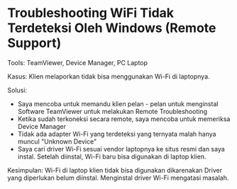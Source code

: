# Troubleshooting WiFi Tidak Terdeteksi Oleh Windows (Remote Support)

Tools: TeamViewer, Device Manager, PC Laptop

Kasus: Klien melaporkan tidak bisa menggunakan Wi-Fi di laptopnya.

Solusi:
- Saya mencoba untuk memandu klien pelan - pelan untuk menginstal Software TeamViewer untuk melakukan Remote Troubleshooting
- Ketika sudah terkoneksi secara remote, saya mencoba untuk memeriksa Device Manager
- Tidak ada adapter Wi-Fi yang terdeteksi yang ternyata malah hanya muncul "Unknown Device"
- Saya cari driver Wi-Fi sesuai vendor laptopnya ke situs resmi dan saya instal. Setelah diinstal, Wi-Fi baru bisa digunakan di laptop klien.

Kesimpulan:
Wi-Fi di laptop klien tidak bisa digunakan dikarenakan Driver yang diperlukan belum diinstal. 
Menginstal driver Wi-Fi mengatasi masalah.
